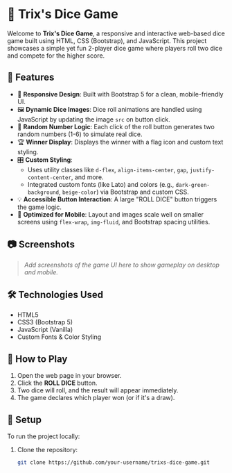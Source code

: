 # 🎲 Trix's Dice Game

Welcome to **Trix's Dice Game**, a responsive and interactive web-based dice game built using HTML, CSS (Bootstrap), and JavaScript. This project showcases a simple yet fun 2-player dice game where players roll two dice and compete for the higher score.

## 🚀 Features

- 🎨 **Responsive Design**: Built with Bootstrap 5 for a clean, mobile-friendly UI.
- 🖼️ **Dynamic Dice Images**: Dice roll animations are handled using JavaScript by updating the image `src` on button click.
- 🧮 **Random Number Logic**: Each click of the roll button generates two random numbers (1-6) to simulate real dice.
- 🏆 **Winner Display**: Displays the winner with a flag icon and custom text styling.
- 🎛️ **Custom Styling**:
  - Uses utility classes like `d-flex`, `align-items-center`, `gap`, `justify-content-center`, and more.
  - Integrated custom fonts (like Lato) and colors (e.g., `dark-green-background`, `beige-color`) via Bootstrap and custom CSS.
- 💡 **Accessible Button Interaction**: A large "ROLL DICE" button triggers the game logic.
- 📱 **Optimized for Mobile**: Layout and images scale well on smaller screens using `flex-wrap`, `img-fluid`, and Bootstrap spacing utilities.

## 📷 Screenshots

> _Add screenshots of the game UI here to show gameplay on desktop and mobile._

## 🛠️ Technologies Used

- HTML5
- CSS3 (Bootstrap 5)
- JavaScript (Vanilla)
- Custom Fonts & Color Styling

## 🧩 How to Play

1. Open the web page in your browser.
2. Click the **ROLL DICE** button.
3. Two dice will roll, and the result will appear immediately.
4. The game declares which player won (or if it's a draw).

## 🔧 Setup

To run the project locally:

1. Clone the repository:
   ```bash
   git clone https://github.com/your-username/trixs-dice-game.git
